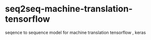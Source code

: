 # seq2seq-machine-translation-tensorflow

seqence to sequence model for machine translation
tensorflow , keras
